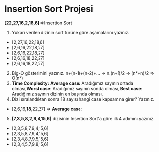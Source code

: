 # Insertion Sort Projesi

**[22,27,16,2,18,6]** =>Insertion Sort

 1. Yukarı verilen dizinin sort türüne göre aşamalarını yazınız.
 * [2,27,16,22,18,6]
 * [2,6,16,22,18,27]
 * [2,6,16,22,18,27]
 * [2,6,16,18,22,27]
 * [2,6,16,18,22,27]
 2. Big-O gösterimini yazınız.
n+(n-1)+(n-2)+... => n.(n+1)/2 => (n²+n)/2 => O(n²)
 3. **Time Complexity:** **Average case:** Aradığımız sayının ortada olması,**Worst case**: Aradığımız sayının sonda olması, **Best case**: Aradığımız sayının dizinin en başında olması.
 4. Dizi sıralandıktan sonra 18 sayısı hangi case kapsamına girer? Yazınız.
 * [2,6,16,**18**,22,27] => **Average case:**
 5. **[7,3,5,8,2,9,4,15,6]** dizisinin Insertion Sort'a göre ilk 4 adımını yazınız.
 * [2,3,5,8,7,9,4,15,6]
 * [2,3,5,8,7,9,4,15,6]
 * [2,3,4,8,7,9,5,15,6]
 * [2,3,4,5,7,9,8,15,6]
